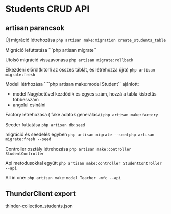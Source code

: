  # Students CRUD API

 ## artisan parancsok
 Új migráció létrehozása
 ```php artisan make:migration create_students_table```

 Migráció lefuttatása 
 ```php artisan migrate``
 
 Utolsó migráció visszavonása
 ```php artisan migrate:rollback```


 Elkezdeni előröl(kitörli az összes táblát, és létrehozza újra)
 ```php artisan migrate:fresh```

 Modell létrhozása 
 ````php artisan make:model Student``
 ajánlott:
 - model Nagybetűvel kezdődik és egyes szám, hozzá a tábla kisbetűs többesszám
 - angolul csinálni


 Factory létrehozása ( fake adatok generálása)
```php artisan make:factory```


Seeder futtatása
```php artisan db:seed```

migráció és seedelés egyben
 ```php artisan migrate --seed```
 ```php artisan migrate:fresh --seed```

 Controller osztály létrehozása
 ```php artisan make:controller StudentController```

 Api metodusokkal együtt
 ```php artisan make:controller StudentController --api```

 All in one:
```php artisan make:model Teacher -mfc --api```


## ThunderClient export 
thinder-collection_students.json
